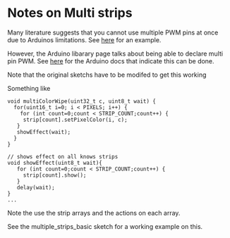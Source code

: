 # Notes on Multi strips
Many literature suggests that you cannot use multiple PWM pins at once due to Arduinos limitations. See [here](https://forum.arduino.cc/index.php?topic=289698.0) for an example.

However, the Arduino libarary page talks about being able to declare multi pin PWM.
See [here](https://learn.adafruit.com/adafruit-neopixel-uberguide?view=all#faq-36) for the Arduino docs that indicate this can be done.

Note that the original sketchs have to be modifed to get this working

Something like

```
void multiColorWipe(uint32_t c, uint8_t wait) {
  for(uint16_t i=0; i < PIXELS; i++) {
    for (int count=0;count < STRIP_COUNT;count++) {
     strip[count].setPixelColor(i, c);
   }
   showEffect(wait);
  }
}

// shows effect on all knows strips
void showEffect(uint8_t wait){
   for (int count=0;count < STRIP_COUNT;count++) {
     strip[count].show();
   }
   delay(wait);
}
...
```
Note the use the strip arrays and the actions on each array.

See the multiple_strips_basic sketch for a working example on this.
